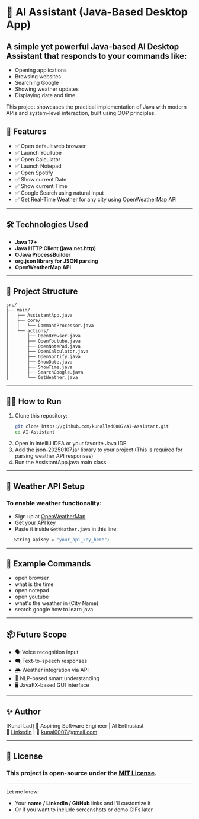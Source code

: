 # 🧠 AI Assistant (Java-Based Desktop App)

A simple yet powerful Java-based AI Desktop Assistant that responds to your commands like:
---

- Opening applications
- Browsing websites
- Searching Google
- Showing weather updates
- Displaying date and time

This project showcases the practical implementation of Java with modern APIs and system-level interaction, built using OOP principles.

## 🚀 Features
- ✅ Open default web browser
- ✅ Launch YouTube
- ✅ Open Calculator
- ✅ Launch Notepad
- ✅ Open Spotify
- ✅ Show current Date
- ✅ Show current Time
- ✅ Google Search using natural input
- ✅ Get Real-Time Weather for any city using OpenWeatherMap API

---

## 🛠️ Technologies Used

- **Java 17+**
- **Java HTTP Client (java.net.http)**
- **OJava ProcessBuilder**
- **org.json library for JSON parsing**
- **OpenWeatherMap API**

---

## 📁 Project Structure 
``` 
src/
├── main/
│   ├── AssistantApp.java
│   ├── core/
│   │   └── CommandProcessor.java
│   └── actions/
│       ├── OpenBrowser.java
│       ├── OpenYoutube.java
│       ├── OpenNotePad.java
│       ├── OpenCalculator.java
│       ├── OpenSpotify.java
│       ├── ShowDate.java
│       ├── ShowTime.java
│       ├── SearchGoogle.java
│       └── GetWeather.java
 ```

---

## 🧑‍💻 How to Run

1. Clone this repository:
   ```bash
   git clone https://github.com/kunallad0007/AI-Assistant.git
   cd AI-Assistant

2. Open in IntelliJ IDEA or your favorite Java IDE.
3. Add the json-20250107.jar library to your project (This is required for parsing weather API responses)
4. Run the AssistantApp.java main class

---

## 🔑 Weather API Setup
### To enable weather functionality:

- Sign up at [OpenWeatherMap](https://home.openweathermap.org/)
- Get your API key
- Paste it inside `GetWeather.java` in this line:
```bash
   String apiKey = "your_api_key_here";
```
---
## 🧠 Example Commands

- open browser
- what is the time
- open notepad
- open youtube
- what's the weather in (City Name)
- search google how to learn java

---

## 📦 Future Scope

- 🗣️ Voice recognition input
- 🗨️ Text-to-speech responses
- 🌦️ Weather integration via API
- 🧠 NLP-based smart understanding
- 🖥️ JavaFX-based GUI interface

---

## ✨ Author
[Kunal Lad]
💼 Aspiring Software Engineer | AI Enthusiast   
🔗 [LinkedIn](https://www.linkedin.com/in/kunallad0007/) | 📧 kunal0007@gmail.com

---

## 📜 License
### This project is open-source under the [MIT License](https://opensource.org/license/mit).


---

Let me know:
- Your **name / LinkedIn / GitHub** links and I’ll customize it
- Or if you want to include screenshots or demo GIFs later





